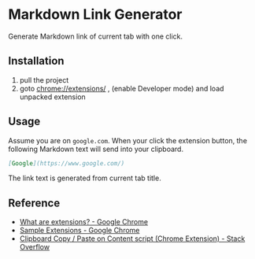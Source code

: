 # Markdown Link Generator

Generate Markdown link of current tab with one click.

## Installation

1. pull the project
2. goto <chrome://extensions/> , (enable Developer mode) and load unpacked extension

## Usage

Assume you are on `google.com`. When your click the extension button, the following
Markdown text will send into your clipboard.

``` markdown
[Google](https://www.google.com/)
```

The link text is generated from current tab title.

## Reference

- [What are extensions? - Google Chrome](https://developer.chrome.com/extensions)
- [Sample Extensions - Google Chrome](https://developer.chrome.com/extensions/samples#search:)
- [Clipboard Copy / Paste on Content script (Chrome Extension) - Stack Overflow](https://stackoverflow.com/questions/25622359/clipboard-copy-paste-on-content-script-chrome-extension)
